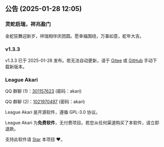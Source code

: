## 公告 (2025-01-28 12:05)

### 灵蛇启瑞，祥兆盈门

金蛇狂舞迎新岁，祥瑞相伴庆团圆。愿幸福围绕，万事如意，蛇年大吉。

### v1.3.3

v1.3.3 已于 2025-01-28 发布。若无法自动更新，请于 [Gitee](https://gitee.com/Hanxven/LeagueAkari/releases/download/v1.3.3/League%20Akari-1.3.3-win.7z) 或 [GitHub](https://github.com/Hanxven/LeagueAkari/releases/download/v1.3.3/League.Akari-1.3.3-win.7z) 手动下载新版本。

### League Akari

QQ 群聊 (1)：[301157623](https://qm.qq.com/q/F1Xv85etlm) (密码：akari)

QQ 群聊 (2)：[1021970497](https://qm.qq.com/q/SWfPsyeyKy) (密码：akari)

League Akari 是开源软件，遵循 GPL-3.0 协议。

League Akari 为**免费软件**，无付费项目。若您从任何渠道购买了本软件，请立即退款。

支持此软件请 [Star](https://github.com/Hanxven/LeagueAkari) 本项目 ❤️。
